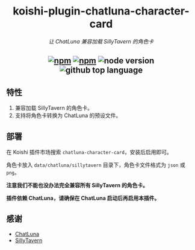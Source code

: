 <div align="center">

# koishi-plugin-chatluna-character-card

_让 ChatLuna 兼容加载 SillyTavern 的角色卡_

## [![npm](https://img.shields.io/npm/v/koishi-plugin-chatluna-character-card)](https://www.npmjs.com/package/koishi-plugin-chatluna-character-card) [![npm](https://img.shields.io/npm/dm/koishi-plugin-chatluna-character-card)](https://www.npmjs.com/package/koishi-plugin-chatluna-character-card) ![node version](https://img.shields.io/badge/node-%3E=18-green) ![github top language](https://img.shields.io/github/languages/top/ChatLunaLab/chatluna-character-card?logo=github)

</div>

## 特性

1. 兼容加载 SillyTavern 的角色卡。
2. 支持将角色卡转换为 ChatLuna 的预设文件。

## 部署

在 Koishi 插件市场搜索 `chatluna-character-card`，安装后启用即可。

角色卡放入 `data/chatluna/sillytavern` 目录下，角色卡文件格式为 `json` 或 `png`。

**注意我们不能也没办法完全兼容所有 SillyTavern 的角色卡。**

**插件依赖 ChatLuna，请确保在 ChatLuna 启动后再启用本插件。**

## 感谢

- [ChatLuna](https://github.com/ChatLunaLab/chatluna)
- [SillyTavern](https://github.com/SillyTavern/SillyTavern)
